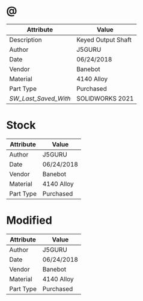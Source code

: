 # @
| Attribute | Value |
| ---  | ---     |
| Description | Keyed Output Shaft |
| Author | J5GURU |
| Date | 06/24/2018 |
| Vendor | Banebot |
| Material | 4140 Alloy |
| Part Type | Purchased |
| _SW_Last_Saved_With_ | SOLIDWORKS 2021 |
# Stock
| Attribute | Value |
| ---  | ---     |
| Author | J5GURU |
| Date | 06/24/2018 |
| Vendor | Banebot |
| Material | 4140 Alloy |
| Part Type | Purchased |
# Modified
| Attribute | Value |
| ---  | ---     |
| Author | J5GURU |
| Date | 06/24/2018 |
| Vendor | Banebot |
| Material | 4140 Alloy |
| Part Type | Purchased |
